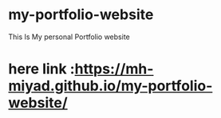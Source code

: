# my-portfolio-website
 This Is My  personal  Portfolio website 
 
 # here link :https://mh-miyad.github.io/my-portfolio-website/
